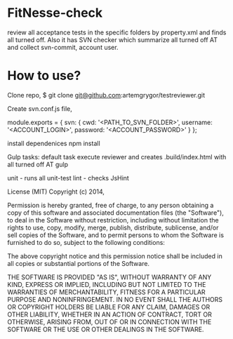 # FitNesse-check

review all acceptance tests in the specific folders by property.xml and finds all turned off.
Also it has SVN checker which summarize all turned off AT and collect svn-commit, account user.

# How to use?

Clone repo,
$ git clone git@github.com:artemgrygor/testreviewer.git

Create svn.conf.js file,

module.exports = {
	svn: {
		cwd: '<PATH_TO_SVN_FOLDER>',
		username: '<ACCOUNT_LOGIN>',
		password: '<ACCOUNT_PASSWORD>'
	}
};

install dependenices
npm install

Gulp tasks:
default task execute reviewer and creates .build/index.html with all turned off AT
gulp 

unit - runs all unit-test
lint - checks JsHint

License (MIT)
Copyright (c) 2014,

Permission is hereby granted, free of charge, to any person obtaining a copy of this software and associated documentation files (the "Software"), to deal in the Software without restriction, including without limitation the rights to use, copy, modify, merge, publish, distribute, sublicense, and/or sell copies of the Software, and to permit persons to whom the Software is furnished to do so, subject to the following conditions:

The above copyright notice and this permission notice shall be included in all copies or substantial portions of the Software.

THE SOFTWARE IS PROVIDED "AS IS", WITHOUT WARRANTY OF ANY KIND, EXPRESS OR IMPLIED, INCLUDING BUT NOT LIMITED TO THE WARRANTIES OF MERCHANTABILITY, FITNESS FOR A PARTICULAR PURPOSE AND NONINFRINGEMENT. IN NO EVENT SHALL THE AUTHORS OR COPYRIGHT HOLDERS BE LIABLE FOR ANY CLAIM, DAMAGES OR OTHER LIABILITY, WHETHER IN AN ACTION OF CONTRACT, TORT OR OTHERWISE, ARISING FROM, OUT OF OR IN CONNECTION WITH THE SOFTWARE OR THE USE OR OTHER DEALINGS IN THE SOFTWARE.